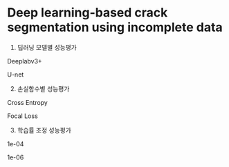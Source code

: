 # Deep learning-based crack segmentation using incomplete data  


1. 딥러닝 모델별 성능평가 

Deeplabv3+

U-net


2. 손실함수별 성능평가

Cross Entropy

Focal Loss


3. 학습률 조정 성능평가

1e-04

1e-06

